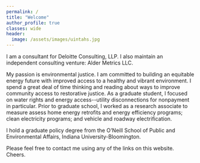 ```yaml
---
permalink: /
title: "Welcome"
author_profile: true
classes: wide
header:
  image: /assets/images/uintahs.jpg
---
```

I am a consultant for Deloitte Consulting, LLP. I also maintain an independent consulting venture: Alder Metrics LLC.

My passion is environmental justice. I am committed to building an equitable energy future with improved access to a healthy and vibrant environment. I spend a great deal of time thinking and reading about ways to improve community access to restorative justice. As a graduate student, I focused on water rights and energy access--utility disconnections for nonpayment in particular. Prior to graduate school, I worked as a research associate to measure assess home energy retrofits and energy efficiency programs; clean electricity programs; and vehicle and roadway electrification. 

I hold a graduate policy degree from the O'Neill School of Public and Environmental Affairs, Indiana University-Bloomington.

Please feel free to contact me using any of the links on this website. Cheers.

